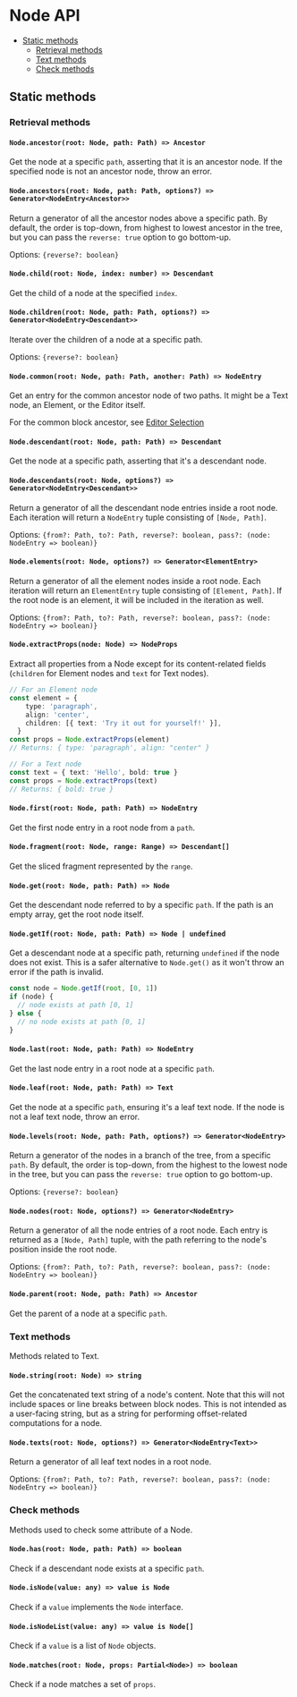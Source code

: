 # Node API

- [Static methods](node.md#static-methods)
  - [Retrieval methods](node.md#retrieval-methods)
  - [Text methods](node.md#text-methods)
  - [Check methods](node.md#check-methods)

## Static methods

### Retrieval methods

#### `Node.ancestor(root: Node, path: Path) => Ancestor`

Get the node at a specific `path`, asserting that it is an ancestor node. If the specified node is not an ancestor node, throw an error.

#### `Node.ancestors(root: Node, path: Path, options?) => Generator<NodeEntry<Ancestor>>`

Return a generator of all the ancestor nodes above a specific path. By default, the order is top-down, from highest to lowest ancestor in the tree, but you can pass the `reverse: true` option to go bottom-up.

Options: `{reverse?: boolean}`

#### `Node.child(root: Node, index: number) => Descendant`

Get the child of a node at the specified `index`.

#### `Node.children(root: Node, path: Path, options?) => Generator<NodeEntry<Descendant>>`

Iterate over the children of a node at a specific path.

Options: `{reverse?: boolean}`

#### `Node.common(root: Node, path: Path, another: Path) => NodeEntry`

Get an entry for the common ancestor node of two paths. It might be a Text node, an Element, or the Editor itself.

For the common block ancestor, see [Editor Selection](https://docs.slatejs.org/concepts/03-locations#selection)

#### `Node.descendant(root: Node, path: Path) => Descendant`

Get the node at a specific path, asserting that it's a descendant node.

#### `Node.descendants(root: Node, options?) => Generator<NodeEntry<Descendant>>`

Return a generator of all the descendant node entries inside a root node. Each iteration will return a `NodeEntry` tuple consisting of `[Node, Path]`.

Options: `{from?: Path, to?: Path, reverse?: boolean, pass?: (node: NodeEntry => boolean)}`

#### `Node.elements(root: Node, options?) => Generator<ElementEntry>`

Return a generator of all the element nodes inside a root node. Each iteration will return an `ElementEntry` tuple consisting of `[Element, Path]`. If the root node is an element, it will be included in the iteration as well.

Options: `{from?: Path, to?: Path, reverse?: boolean, pass?: (node: NodeEntry => boolean)}`

#### `Node.extractProps(node: Node) => NodeProps`

Extract all properties from a Node except for its content-related fields (`children` for Element nodes and `text` for Text nodes).

```typescript
// For an Element node
const element = {
    type: 'paragraph',
    align: 'center',
    children: [{ text: 'Try it out for yourself!' }],
  }
const props = Node.extractProps(element)
// Returns: { type: 'paragraph', align: "center" }

// For a Text node
const text = { text: 'Hello', bold: true }
const props = Node.extractProps(text)
// Returns: { bold: true }
```

#### `Node.first(root: Node, path: Path) => NodeEntry`

Get the first node entry in a root node from a `path`.

#### `Node.fragment(root: Node, range: Range) => Descendant[]`

Get the sliced fragment represented by the `range`.

#### `Node.get(root: Node, path: Path) => Node`

Get the descendant node referred to by a specific `path`. If the path is an empty array, get the root node itself.

#### `Node.getIf(root: Node, path: Path) => Node | undefined`

Get a descendant node at a specific path, returning `undefined` if the node does not exist. This is a safer alternative to `Node.get()` as it won't throw an error if the path is invalid.

```typescript
const node = Node.getIf(root, [0, 1])
if (node) {
  // node exists at path [0, 1]
} else {
  // no node exists at path [0, 1]
}
```

#### `Node.last(root: Node, path: Path) => NodeEntry`

Get the last node entry in a root node at a specific `path`.

#### `Node.leaf(root: Node, path: Path) => Text`

Get the node at a specific `path`, ensuring it's a leaf text node. If the node is not a leaf text node, throw an error.

#### `Node.levels(root: Node, path: Path, options?) => Generator<NodeEntry>`

Return a generator of the nodes in a branch of the tree, from a specific `path`. By default, the order is top-down, from the highest to the lowest node in the tree, but you can pass the `reverse: true` option to go bottom-up.

Options: `{reverse?: boolean}`

#### `Node.nodes(root: Node, options?) => Generator<NodeEntry>`

Return a generator of all the node entries of a root node. Each entry is returned as a `[Node, Path]` tuple, with the path referring to the node's position inside the root node.

Options: `{from?: Path, to?: Path, reverse?: boolean, pass?: (node: NodeEntry => boolean)}`

#### `Node.parent(root: Node, path: Path) => Ancestor`

Get the parent of a node at a specific `path`.

### Text methods

Methods related to Text.

#### `Node.string(root: Node) => string`

Get the concatenated text string of a node's content. Note that this will not include spaces or line breaks between block nodes. This is not intended as a user-facing string, but as a string for performing offset-related computations for a node.

#### `Node.texts(root: Node, options?) => Generator<NodeEntry<Text>>`

Return a generator of all leaf text nodes in a root node.

Options: `{from?: Path, to?: Path, reverse?: boolean, pass?: (node: NodeEntry => boolean)}`

### Check methods

Methods used to check some attribute of a Node.

#### `Node.has(root: Node, path: Path) => boolean`

Check if a descendant node exists at a specific `path`.

#### `Node.isNode(value: any) => value is Node`

Check if a `value` implements the `Node` interface.

#### `Node.isNodeList(value: any) => value is Node[]`

Check if a `value` is a list of `Node` objects.

#### `Node.matches(root: Node, props: Partial<Node>) => boolean`

Check if a node matches a set of `props`.
